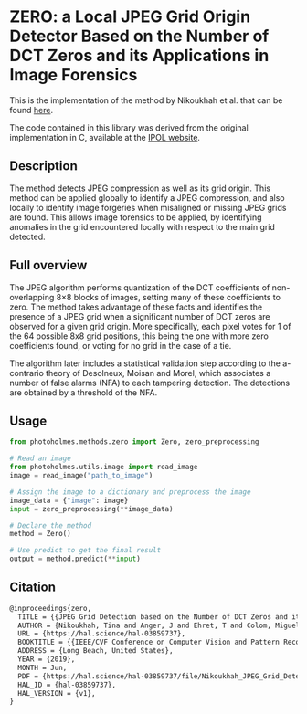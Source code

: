 # ZERO: a Local JPEG Grid Origin Detector Based on the Number of DCT Zeros and its Applications in Image Forensics

This is the implementation of the method by Nikoukhah et al. that can be found [here](https://www.ipol.im/pub/art/2021/390/article_lr.pdf).

The code contained in this library was derived from the original implementation in C, available at the [IPOL website](https://www.ipol.im/pub/art/2021/390/?utm_source=doi).

## Description

The method detects JPEG compression as well as its grid origin. This method can be applied globally to identify a JPEG compression, and also locally to identify image forgeries when misaligned or missing JPEG grids are found. This allows image forensics to be applied, by identifying anomalies in the grid encountered locally with respect to the main grid detected.

## Full overview

The JPEG algorithm performs quantization of the DCT coefficients of non-overlapping 8×8 blocks of images, setting many of these coefficients to zero. The method takes advantage of these facts and identifies the presence of a JPEG grid when a significant number of DCT zeros are observed for a given grid origin. More specifically, each pixel votes for 1 of the 64 possible 8x8 grid positions, this being the one with more zero coefficients found, or voting for no grid in the case of a tie.

The algorithm later includes a statistical validation step according to the a-contrario theory of Desolneux, Moisan and Morel, which associates a number of false alarms (NFA) to each tampering detection. The detections are obtained by a threshold of the NFA.

## Usage

```python
from photoholmes.methods.zero import Zero, zero_preprocessing

# Read an image
from photoholmes.utils.image import read_image
image = read_image("path_to_image")

# Assign the image to a dictionary and preprocess the image
image_data = {"image": image}
input = zero_preprocessing(**image_data)

# Declare the method
method = Zero()

# Use predict to get the final result
output = method.predict(**input)
```

## Citation

```tex
@inproceedings{zero,
  TITLE = {{JPEG Grid Detection based on the Number of DCT Zeros and its Application to Automatic and Localized Forgery Detection}},
  AUTHOR = {Nikoukhah, Tina and Anger, J and Ehret, T and Colom, Miguel and Morel, J M and Grompone von Gioi, R},
  URL = {https://hal.science/hal-03859737},
  BOOKTITLE = {{IEEE/CVF Conference on Computer Vision and Pattern Recognition (CVPR) Workshops}},
  ADDRESS = {Long Beach, United States},
  YEAR = {2019},
  MONTH = Jun,
  PDF = {https://hal.science/hal-03859737/file/Nikoukhah_JPEG_Grid_Detection_based_on_the_Number_of_DCT_Zeros_CVPRW_2019_paper.pdf},
  HAL_ID = {hal-03859737},
  HAL_VERSION = {v1},
}
```